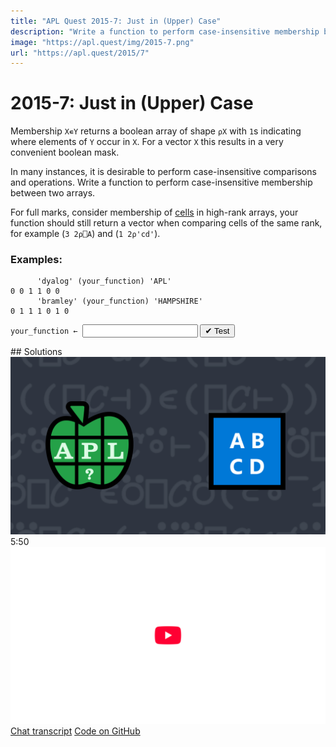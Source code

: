```yaml
---
title: "APL Quest 2015-7: Just in (Upper) Case"
description: "Write a function to perform case-insensitive membership between two arrays."
image: "https://apl.quest/img/2015-7.png"
url: "https://apl.quest/2015/7"
---
```


# <span class=s>2015-</span>7: Just in (Upper) Case
Membership `X∊Y` returns a boolean array of shape `⍴X` with `1`s indicating where elements of `Y` occur in `X`. For a vector `X` this results in a very convenient boolean mask.

In many instances, it is desirable to perform case-insensitive comparisons and operations. Write a function to perform case-insensitive membership between two arrays.

For full marks, consider membership of [cells](https://aplwiki.com/wiki/Cell) in high-rank arrays, your function should still return a vector when comparing cells of the same rank, for example (`3 2⍴⎕A`) and (`1 2⍴'cd'`).

### Examples:

```APL
      'dyalog' (your_function) 'APL'
0 0 1 1 0 0
      'bramley' (your_function) 'HAMPSHIRE'
0 1 1 1 0 1 0
```


                      
<div class="pdiv">
  <code onclick="p_Input.focus()">your_function ← </code><input id="p_Input" autocomplete="off" spellcheck="false" oninput="this.parentElement.querySelector`button`.disabled=false;localStorage.setItem(window.location.pathname,this.value)" onkeypress="subm(event)">
  <button onclick="alert$.next`Testing…`;submitSolution`p`" class="md-button md-button--primary">&#x2714; Test</button>
</div>
<blockquote id="p_Output"></blockquote>
## Solutions
<div onclick="play(this)" title="Video on YouTube" class="yt">
<img alt="Video Thumbnail" src="../../img/2015-7.png">
<time>5:50</time>
<img alt="YouTube" src="../../img/yt-big.png">
</div>
<a href="https://chat.stackexchange.com/transcript/52405?m=61731271#61731271" target="_blank" class="md-button md-button--primary">Chat transcript</a>
<a href="https://github.com/abrudz/apl_quest/blob/main/2015/7.apl" target="_blank" class="md-button md-button--primary right">Code on GitHub</a>

<script>
    testCases={"a":[["'dyalog'","'APL'"],["'transcend'","'INCANDESCENT'"]],"b":[["{⍵⌷⍨⊂?⍨≢⍵}5 2⍴⎕A","⍉⍪'CD'"],["↑'Amy' 'Pete' 'Leslie'","⍉⍪'LESLIE'"]],"f":"{⊃{(≢⍵)≥⍵⍳⍺}/1 ⎕C ⍺ ⍵}"}
    p_Input.value=localStorage.getItem(window.location.pathname)
    play=e=>e.outerHTML=`<iframe src="https://www.youtube.com/embed/syzyAQc11M8?list=PLYKQVqyrAEj9wDIUyLDGtDAFTKY38BUMN&autoplay=1" title="<span class=s>2015-</span>7: Just in (Upper) Case (APL Quest 2015-7)" frameborder="0" allow="accelerometer; autoplay; clipboard-write; encrypted-media; gyroscope; picture-in-picture; web-share" referrerpolicy="strict-origin-when-cross-origin" allowfullscreen></iframe>`
</script>
